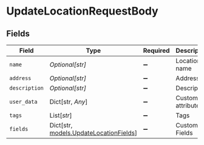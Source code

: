 # UpdateLocationRequestBody


## Fields

| Field                                                                       | Type                                                                        | Required                                                                    | Description                                                                 |
| --------------------------------------------------------------------------- | --------------------------------------------------------------------------- | --------------------------------------------------------------------------- | --------------------------------------------------------------------------- |
| `name`                                                                      | *Optional[str]*                                                             | :heavy_minus_sign:                                                          | Location name                                                               |
| `address`                                                                   | *Optional[str]*                                                             | :heavy_minus_sign:                                                          | Address                                                                     |
| `description`                                                               | *Optional[str]*                                                             | :heavy_minus_sign:                                                          | Description                                                                 |
| `user_data`                                                                 | Dict[str, *Any*]                                                            | :heavy_minus_sign:                                                          | Custom attributes                                                           |
| `tags`                                                                      | List[*str*]                                                                 | :heavy_minus_sign:                                                          | Tags                                                                        |
| `fields`                                                                    | Dict[str, [models.UpdateLocationFields](../models/updatelocationfields.md)] | :heavy_minus_sign:                                                          | Custom Fields                                                               |